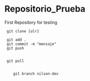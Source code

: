 # Repositorio_Prueba
First Repository for testing

```
 git clone [ulr]

 git add .
 git commit -m "mensaje"
 git push


 git pull  


    git branch nilson-dev
    


```